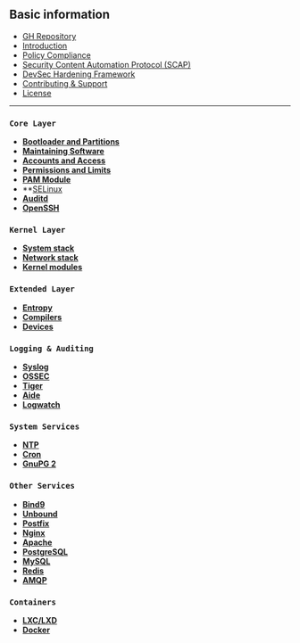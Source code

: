 ## Basic information

  * [GH Repository](https://github.com/trimstray/the-practical-linux-hardening-guide)
  * [Introduction](https://github.com/trimstray/the-practical-linux-hardening-guide#introduction)
  * [Policy Compliance](https://github.com/trimstray/the-practical-linux-hardening-guide#policy-compliance)
  * [Security Content Automation Protocol (SCAP)](https://github.com/trimstray/the-practical-linux-hardening-guide#security-content-automation-protocol-scap)
  * [DevSec Hardening Framework](https://github.com/trimstray/the-practical-linux-hardening-guide#devsec-hardening-framework)
  * [Contributing & Support](https://github.com/trimstray/the-practical-linux-hardening-guide#contributing--support)
  * [License](https://github.com/trimstray/the-practical-linux-hardening-guide#license)

***

### `Core Layer`

- **[Bootloader and Partitions](https://github.com/trimstray/the-practical-linux-hardening-guide/wiki/Bootloader-and-Partitions)**
- **[Maintaining Software](https://github.com/trimstray/the-practical-linux-hardening-guide/wiki/Maintaining-Software)**
- **[Accounts and Access](https://github.com/trimstray/the-practical-linux-hardening-guide/wiki/Account-and-Access)**
- **[Permissions and Limits](https://github.com/trimstray/the-practical-linux-hardening-guide/wiki/Permissions-and-Limits)**
- **[PAM Module](https://github.com/trimstray/the-practical-linux-hardening-guide/wiki/PAM-Module)**
- **[SELinux](https://github.com/trimstray/the-practical-linux-hardening-guide/wiki/SELinux)
- **[Auditd](https://github.com/trimstray/the-practical-linux-hardening-guide/wiki/Auditd)**
- **[OpenSSH](https://github.com/trimstray/the-practical-linux-hardening-guide/wiki/OpenSSH)**

### `Kernel Layer`

- **[System stack](https://github.com/trimstray/the-practical-linux-hardening-guide/wiki/System-stack)**
- **[Network stack](https://github.com/trimstray/the-practical-linux-hardening-guide/wiki/Network-stack)**
- **[Kernel modules](https://github.com/trimstray/the-practical-linux-hardening-guide/wiki/Kernel-modules)**

### `Extended Layer`

- **[Entropy](https://github.com/trimstray/the-practical-linux-hardening-guide/wiki/Entropy)**
- **[Compilers](https://github.com/trimstray/the-practical-linux-hardening-guide/wiki/Compilers)**
- **[Devices](https://github.com/trimstray/the-practical-linux-hardening-guide/wiki/Devices)**

### `Logging & Auditing`

- **[Syslog](https://github.com/trimstray/the-practical-linux-hardening-guide/wiki/Syslog)**
- **[OSSEC](https://github.com/trimstray/the-practical-linux-hardening-guide/wiki/OSSEC)**
- **[Tiger](https://github.com/trimstray/the-practical-linux-hardening-guide/wiki/Tiger)**
- **[Aide](https://github.com/trimstray/the-practical-linux-hardening-guide/wiki/Aide)**
- **[Logwatch](https://github.com/trimstray/the-practical-linux-hardening-guide/wiki/Logwatch)**

### `System Services`

- **[NTP](https://github.com/trimstray/the-practical-linux-hardening-guide/wiki/NTP)**
- **[Cron](https://github.com/trimstray/the-practical-linux-hardening-guide/wiki/Cron)**
- **[GnuPG 2](https://github.com/trimstray/the-practical-linux-hardening-guide/wiki/GnuPG-2)**

### `Other Services`

- **[Bind9](#)**
- **[Unbound](#)**
- **[Postfix](#)**
- **[Nginx](#)**
- **[Apache](#)**
- **[PostgreSQL](#)**
- **[MySQL](#)**
- **[Redis](#)**
- **[AMQP](#)**

### `Containers`

- **[LXC/LXD](#)**
- **[Docker](#)**
